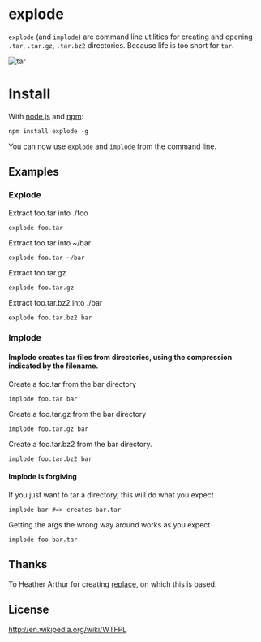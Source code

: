 # explode
`explode` (and `implode`) are command line utilities for creating and opening `.tar`, `.tar.gz`, `.tar.bz2` directories. Because life is too short for `tar`.

![tar](http://xkcd.com/1168/)

# Install
With [node.js](http://nodejs.org/) and [npm](http://github.com/isaacs/npm):

	npm install explode -g

You can now use `explode` and `implode` from the command line.


## Examples

### Explode

Extract foo.tar into ./foo
```
explode foo.tar
```

Extract foo.tar into ~/bar
```
explode foo.tar ~/bar
```

Extract foo.tar.gz
```
explode foo.tar.gz
```

Extract foo.tar.bz2 into ./bar
```
explode foo.tar.bz2 bar
```

### Implode

#### Implode creates tar files from directories, using the compression indicated by the filename.

Create a foo.tar from the bar directory

```
implode foo.tar bar
```

Create a foo.tar.gz from the bar directory

```
implode foo.tar.gz bar
```

Create a foo.tar.bz2 from the bar directory.
```
implode foo.tar.bz2 bar
```

#### Implode is forgiving

If you just want to tar a directory, this will do what you expect

```
implode bar #=> creates bar.tar
```

Getting the args the wrong way around works as you expect
```
implode foo bar.tar
```


## Thanks

To Heather Arthur for creating [replace](https://github.com/harthur/replace), on which this is based.

## License

http://en.wikipedia.org/wiki/WTFPL

